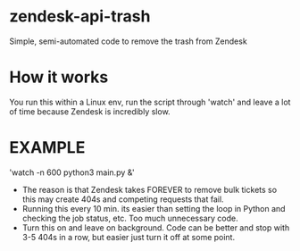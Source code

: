 # zendesk-api-trash
Simple, semi-automated code to remove the trash from Zendesk

# How it works
You run this within a Linux env, run the script through 'watch' and leave a lot of time because Zendesk is incredibly slow.

# EXAMPLE
'watch -n 600 python3 main.py &'

- The reason is that Zendesk takes FOREVER to remove bulk tickets so this may create 404s and competing requests that fail.
- Running this every 10 min. its easier than setting the loop in Python and checking the job status, etc. Too much unnecessary code.
- Turn this on and leave on background. Code can be better and stop with 3-5 404s in a row, but easier just turn it off at some point.

